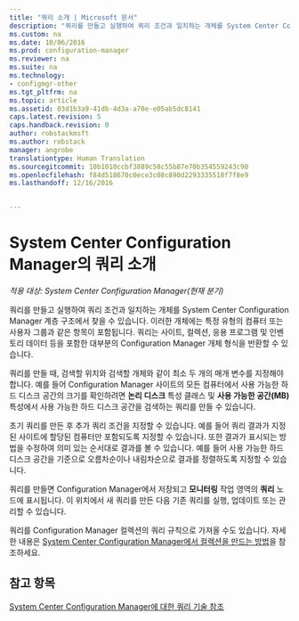 ```yaml
---
title: "쿼리 소개 | Microsoft 문서"
description: "쿼리를 만들고 실행하여 쿼리 조건과 일치하는 개체를 System Center Configuration Manager 계층 구조에서 찾습니다."
ms.custom: na
ms.date: 10/06/2016
ms.prod: configuration-manager
ms.reviewer: na
ms.suite: na
ms.technology:
- configmgr-other
ms.tgt_pltfrm: na
ms.topic: article
ms.assetid: 03d1b3a9-41db-4d3a-a70e-e05ab5dc8141
caps.latest.revision: 5
caps.handback.revision: 0
author: robstackmsft
ms.author: robstack
manager: angrobe
translationtype: Human Translation
ms.sourcegitcommit: 10b1010ccbf3889c58c55b87e70b354559243c90
ms.openlocfilehash: f84d518670c0ece3c08c890d2293335518f7f8e9
ms.lasthandoff: 12/16/2016


---
```

# <a name="introduction-to-queries-in-system-center-configuration-manager"></a>System Center Configuration Manager의 쿼리 소개

*적용 대상: System Center Configuration Manager(현재 분기)*

쿼리를 만들고 실행하여 쿼리 조건과 일치하는 개체를 System Center Configuration Manager 계층 구조에서 찾을 수 있습니다. 이러한 개체에는 특정 유형의 컴퓨터 또는 사용자 그룹과 같은 항목이 포함됩니다. 쿼리는 사이트, 컬렉션, 응용 프로그램 및 인벤토리 데이터 등을 포함한 대부분의 Configuration Manager 개체 형식을 반환할 수 있습니다.  

 쿼리를 만들 때, 검색할 위치와 검색할 개체와 같이 최소 두 개의 매개 변수를 지정해야 합니다. 예를 들어 Configuration Manager 사이트의 모든 컴퓨터에서 사용 가능한 하드 디스크 공간의 크기를 확인하려면 **논리 디스크** 특성 클래스 및 **사용 가능한 공간(MB)** 특성에서 사용 가능한 하드 디스크 공간을 검색하는 쿼리를 만들 수 있습니다.  

 초기 쿼리를 만든 후 추가 쿼리 조건을 지정할 수 있습니다. 예를 들어 쿼리 결과가 지정된 사이트에 할당된 컴퓨터만 포함되도록 지정할 수 있습니다. 또한 결과가 표시되는 방법을 수정하여 의미 있는 순서대로 결과를 볼 수 있습니다. 예를 들어 사용 가능한 하드 디스크 공간을 기준으로 오름차순이나 내림차순으로 결과를 정렬하도록 지정할 수 있습니다.  

 쿼리를 만들면 Configuration Manager에서 저장되고 **모니터링** 작업 영역의 **쿼리** 노드에 표시됩니다. 이 위치에서 새 쿼리를 만든 다음 기존 쿼리를 실행, 업데이트 또는 관리할 수 있습니다.  

 쿼리를 Configuration Manager 컬렉션의 쿼리 규칙으로 가져올 수도 있습니다. 자세한 내용은 [System Center Configuration Manager에서 컬렉션을 만드는 방법](../../../core/clients/manage/collections/create-collections.md)을 참조하세요.  

## <a name="see-also"></a>참고 항목  
 [System Center Configuration Manager에 대한 쿼리 기술 참조](../../../core/servers/manage/queries-technical-reference.md)

